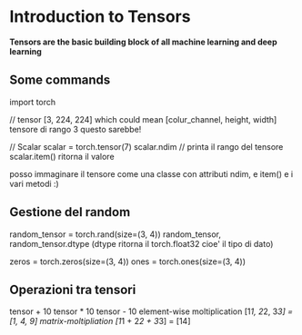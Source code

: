 # Introduction to Tensors

**Tensors are the basic building block of all
machine learning and deep learning**

## Some commands

import torch

// tensor
[3, 224, 224]
which could mean [colur_channel, height, width]
tensore di rango 3 questo sarebbe!

// Scalar
scalar = torch.tensor(7)
scalar.ndim // printa il rango del tensore
scalar.item() ritorna il valore

posso immaginare il tensore come una classe con attributi
ndim, e item() e i vari metodi :)

## Gestione del random

random_tensor = torch.rand(size=(3, 4))
random_tensor, random_tensor.dtype
(dtype ritorna il torch.float32 cioe' il tipo di dato)

zeros = torch.zeros(size=(3, 4))
ones = torch.ones(size=(3, 4))

## Operazioni tra tensori

tensor + 10
tensor * 10
tensor - 10
element-wise moltiplication [1*1, 2*2, 3*3] = [1, 4, 9]
matrix-moltipliation [1*1 + 2*2 + 3*3] = [14]
